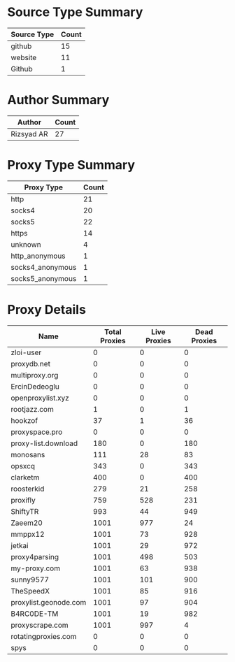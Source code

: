 # Source Type Summary

| Source Type | Count |
|-------------|-------|
| github | 15 |
| website | 11 |
| Github | 1 |


# Author Summary

| Author | Count |
|--------|-------|
| Rizsyad AR | 27 |


# Proxy Type Summary

| Proxy Type | Count |
|------------|-------|
| http | 21 |
| socks4 | 20 |
| socks5 | 22 |
| https | 14 |
| unknown | 4 |
| http_anonymous | 1 |
| socks4_anonymous | 1 |
| socks5_anonymous | 1 |


# Proxy Details

| Name | Total Proxies | Live Proxies | Dead Proxies |
|------|---------------|--------------|---------------|
| zloi-user | 0 | 0 | 0 |
| proxydb.net | 0 | 0 | 0 |
| multiproxy.org | 0 | 0 | 0 |
| ErcinDedeoglu | 0 | 0 | 0 |
| openproxylist.xyz | 0 | 0 | 0 |
| rootjazz.com | 1 | 0 | 1 |
| hookzof | 37 | 1 | 36 |
| proxyspace.pro | 0 | 0 | 0 |
| proxy-list.download | 180 | 0 | 180 |
| monosans | 111 | 28 | 83 |
| opsxcq | 343 | 0 | 343 |
| clarketm | 400 | 0 | 400 |
| roosterkid | 279 | 21 | 258 |
| proxifly | 759 | 528 | 231 |
| ShiftyTR | 993 | 44 | 949 |
| Zaeem20 | 1001 | 977 | 24 |
| mmppx12 | 1001 | 73 | 928 |
| jetkai | 1001 | 29 | 972 |
| proxy4parsing | 1001 | 498 | 503 |
| my-proxy.com | 1001 | 63 | 938 |
| sunny9577 | 1001 | 101 | 900 |
| TheSpeedX | 1001 | 85 | 916 |
| proxylist.geonode.com | 1001 | 97 | 904 |
| B4RC0DE-TM | 1001 | 19 | 982 |
| proxyscrape.com | 1001 | 997 | 4 |
| rotatingproxies.com | 0 | 0 | 0 |
| spys | 0 | 0 | 0 |
